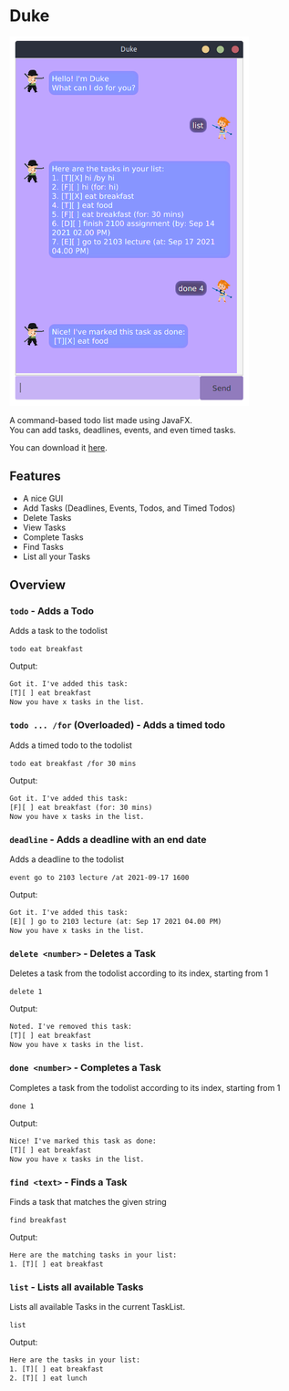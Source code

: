 # Duke

![Screenshot of Duke](./docs/Ui.png)

A command-based todo list made using JavaFX.  
You can add tasks, deadlines, events, and even timed tasks.  
  
You can download it [here](https://github.com/yourally2/ip/releases/tag/v1.0).

## Features

- A nice GUI
- Add Tasks (Deadlines, Events, Todos, and Timed Todos)
- Delete Tasks
- View Tasks
- Complete Tasks
- Find Tasks
- List all your Tasks

## Overview

### `todo` - Adds a Todo

Adds a task to the todolist

`todo eat breakfast`

Output:
```
Got it. I've added this task:
[T][ ] eat breakfast
Now you have x tasks in the list.
```
### `todo ... /for` (Overloaded) - Adds a timed todo

Adds a timed todo to the todolist

`todo eat breakfast /for 30 mins`

Output:
```
Got it. I've added this task:
[F][ ] eat breakfast (for: 30 mins)
Now you have x tasks in the list.
```
### `deadline` - Adds a deadline with an end date

Adds a deadline to the todolist

`event go to 2103 lecture /at 2021-09-17 1600`

Output:
```
Got it. I've added this task:
[E][ ] go to 2103 lecture (at: Sep 17 2021 04.00 PM)
Now you have x tasks in the list.
```
### `delete <number>` - Deletes a Task

Deletes a task from the todolist according to its index, starting from 1

`delete 1`

Output:
```
Noted. I've removed this task:
[T][ ] eat breakfast
Now you have x tasks in the list.
```

### `done <number>` - Completes a Task

Completes a task from the todolist according to its index, starting from 1

`done 1`

Output:
```
Nice! I've marked this task as done:
[T][ ] eat breakfast
Now you have x tasks in the list.
```

### `find <text>` - Finds a Task

Finds a task that matches the given string

`find breakfast`

Output:
```
Here are the matching tasks in your list:
1. [T][ ] eat breakfast
```


### `list` - Lists all available Tasks

Lists all available Tasks in the current TaskList.

`list`

Output:
```
Here are the tasks in your list:
1. [T][ ] eat breakfast
2. [T][ ] eat lunch
```
